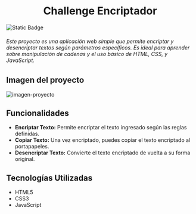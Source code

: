 <h1 align="center"> Challenge Encriptador </h1>

![Static Badge](https://img.shields.io/badge/release_date-august-blue)

<h6>Este proyecto es una aplicación web simple que permite encriptar y desencriptar textos según parámetros específicos. 
Es ideal para aprender sobre manipulación de cadenas y el uso básico de HTML, CSS, y JavaScript.</h6>

## Imagen del proyecto

![imagen-proyecto](https://github.com/user-attachments/assets/a55f4496-f7e6-4472-81bd-6c179e9ab4d1)

## Funcionalidades

- **Encriptar Texto:** Permite encriptar el texto ingresado según las reglas definidas.
- **Copiar Texto:** Una vez encriptado, puedes copiar el texto encriptado al portapapeles.
- **Desencriptar Texto:** Convierte el texto encriptado de vuelta a su forma original.

## Tecnologías Utilizadas

- HTML5
- CSS3
- JavaScript

